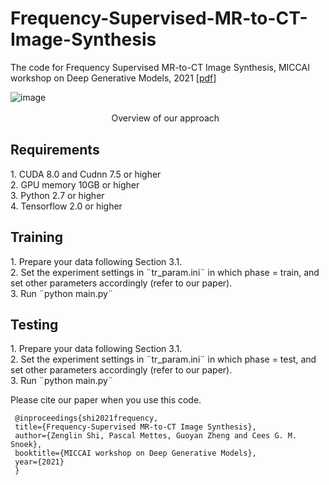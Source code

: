 # Frequency-Supervised-MR-to-CT-Image-Synthesis
The code for Frequency Supervised MR-to-CT Image Synthesis, MICCAI workshop on Deep Generative Models, 2021 [<a href="https://arxiv.org/pdf/2107.08962.pdf" target="_blank">pdf</a>]

![image](https://github.com/shizenglin/Counting-with-Focus-for-Free/blob/master/image/overview.png)
<p> &#12288 &#12288 &#12288 &#12288 &#12288 &#12288 &#12288 &#12288 &#12288 Overview of our approach </p>

<h2> Requirements </h2>
     1. CUDA 8.0 and Cudnn 7.5 or higher
<br> 2. GPU memory 10GB or higher
<br> 3. Python 2.7 or higher 
<br> 4. Tensorflow 2.0 or higher

<h2> Training </h2>
     1. Prepare your data following Section 3.1.
<br> 2. Set the experiment settings in ¨tr_param.ini¨ in which phase = train, and set other parameters accordingly (refer to our paper).
<br> 3. Run ¨python main.py¨

<h2> Testing </h2>
     1. Prepare your data following Section 3.1.
<br> 2. Set the experiment settings in ¨tr_param.ini¨ in which phase = test, and set other parameters accordingly (refer to our paper).
<br> 3. Run ¨python main.py¨


Please cite our paper when you use this code.

     @inproceedings{shi2021frequency,
     title={Frequency-Supervised MR-to-CT Image Synthesis},
     author={Zenglin Shi, Pascal Mettes, Guoyan Zheng and Cees G. M. Snoek},
     booktitle={MICCAI workshop on Deep Generative Models},
     year={2021}
     }


